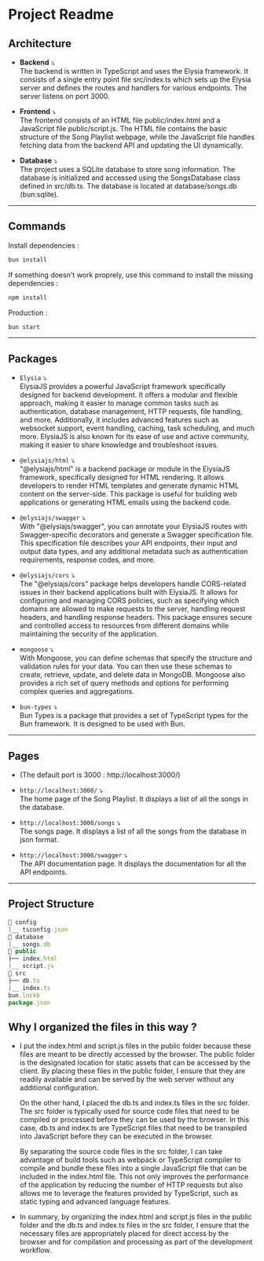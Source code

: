 # Project Readme

## Architecture

- <b>Backend</b> ⤵ <br>
  The backend is written in TypeScript and uses the Elysia framework. It consists of a single entry point file src/index.ts which sets up the Elysia server and defines the routes and handlers for various endpoints. The server listens on port 3000.

- <b>Frontend</b> ⤵ <br>
  The frontend consists of an HTML file public/index.html and a JavaScript file public/script.js. The HTML file contains the basic structure of the Song Playlist webpage, while the JavaScript file handles fetching data from the backend API and updating the UI dynamically.

- <b>Database</b> ⤵ <br>
  The project uses a SQLite database to store song information. The database is initialized and accessed using the SongsDatabase class defined in src/db.ts. The database is located at database/songs.db (bun:sqlite).

<hr>

## Commands

Install dependencies :

```bash
bun install
```

If something doesn't work proprely, use this command to install the missing dependencies :

```bash
npm install
```

Production :

```bash
bun start
```

<hr>

## Packages

- `Elysia` ⤵ <br>
  ElysiaJS provides a powerful JavaScript framework specifically designed for backend development. It offers a modular and flexible approach, making it easier to manage common tasks such as authentication, database management, HTTP requests, file handling, and more. Additionally, it includes advanced features such as websocket support, event handling, caching, task scheduling, and much more. ElysiaJS is also known for its ease of use and active community, making it easier to share knowledge and troubleshoot issues.

- `@elysiajs/html` ⤵ <br>
  "@elysiajs/html" is a backend package or module in the ElysiaJS framework, specifically designed for HTML rendering. It allows developers to render HTML templates and generate dynamic HTML content on the server-side. This package is useful for building web applications or generating HTML emails using the backend code.

- `@elysiajs/swagger` ⤵ <br>
  With "@elysiajs/swagger", you can annotate your ElysiaJS routes with Swagger-specific decorators and generate a Swagger specification file. This specification file describes your API endpoints, their input and output data types, and any additional metadata such as authentication requirements, response codes, and more.

- `@elysiajs/cors` ⤵ <br>
  The "@elysiajs/cors" package helps developers handle CORS-related issues in their backend applications built with ElysiaJS. It allows for configuring and managing CORS policies, such as specifying which domains are allowed to make requests to the server, handling request headers, and handling response headers. This package ensures secure and controlled access to resources from different domains while maintaining the security of the application.
  
- `mongoose` ⤵ <br>
  With Mongoose, you can define schemas that specify the structure and validation rules for your data. You can then use these schemas to create, retrieve, update, and delete data in MongoDB. Mongoose also provides a rich set of query methods and options for performing complex queries and aggregations.

- `bun-types` ⤵ <br>
  Bun Types is a package that provides a set of TypeScript types for the Bun framework. It is designed to be used with Bun.

<hr>

## Pages

- (The default port is 3000 : http://localhost:3000/)

- `http://localhost:3000/` ⤵ <br>
  The home page of the Song Playlist. It displays a list of all the songs in the database.
  
- `http://localhost:3000/songs` ⤵ <br>
  The songs page. It displays a list of all the songs from the database in json format.

- `http://localhost:3000/swagger` ⤵ <br>
  The API documentation page. It displays the documentation for all the API endpoints.

<hr>

## Project Structure

```js
📁 config
|__ tsconfig.json
📁 database
|__ songs.db
📁 public
├── index.html
|__ script.js
📁 src
├── db.ts
|__ index.ts
bun.lockb
package.json
```
## Why I organized the files in this way ?

- I put the index.html and script.js files in the public folder because these files are meant to be directly accessed by the browser. The public folder is the designated location for static assets that can be accessed by the client. By placing these files in the 
  public folder, I ensure that they are readily available and can be served by the web server without any additional configuration.
  
  On the other hand, I placed the db.ts and index.ts files in the src folder. The src folder is typically used for source code files that need to be compiled or processed before they can be used by the browser. In this case, db.ts and index.ts are TypeScript files that need to be transpiled into JavaScript before they can be executed in the browser.
  
  By separating the source code files in the src folder, I can take advantage of build tools such as webpack or TypeScript compiler to compile and bundle these files into a single JavaScript file that can be included in the index.html file. This not only improves the performance of the application by reducing the number of HTTP requests but also allows me to leverage the features provided by TypeScript, such as static typing and advanced language features.
  
- In summary, by organizing the index.html and script.js files in the public folder and the db.ts and index.ts files in the src folder,
  I ensure that the necessary files are appropriately placed for direct access by the browser and for compilation and processing as part of the development workflow.
